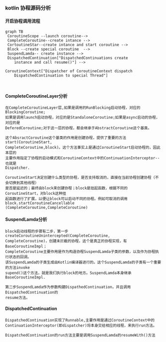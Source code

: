 ### kotlin 协程源码分析

#### 开启协程调用流程

```mermaid
graph TB
 CoroutineScope --launch coroutine-->
 CompleteCoroutine--create intance -->
 CortoutineStar--create intance and start coroutine -->
 Block --create special coroutine  -->
 SuspendLamda-- create instance -->
 DispatchedContinuation["DispatchedContinuations create 
    instance and call resume()"] -->
 
CoroutineContext["Dispatcher of CoroutineContext dispatch 
    DispatchedContinuation to special Thread"]



```

#### CompleteCoroutineLayer分析
    在CompleteCoroutineLayer层,如果是调用的RunBlocking启动协程，对应的BlockingCoroutine;
    如果是调用launch启动协程，对应的是StandaloneCoroutine;如果是async启动的协程，对应的是
    DeferedCoroutine;对于这一层的协程，都会继承于AbstractCoroutine这个基类。
    
    这个AbsractCoroutine这个基类的作用是创建协程，提供了重要的方法start(CoroutineStart,
    CompleteCoroutine,block)。这个方法事实上是通过CoroutineStart启动协程的，因此本层的
    主要作用指定了协程的启动模式和CoroutineContext中的ContinuationInterceptor--也就是
    Dispatcher.
    
    CoroutineStart决定创建什么类型的协程，是否支持取消的，直接在当前协程创建协程（不会切换到其他线程）
    是否是延迟的；最终由block来创建协程；block是挂起函数，根据不同的CoroutineStart，对block这种挂
    起函数进行了扩展，以便让block可以启动不同的协程。例如可取消的调用block.startCoroutineCancellable
    (CompleteCoroutine,CompleteCoroutine)

    

#### SuspendLamda分析
    block启动线程的步骤有二步，第一步createCoroutineUnintercepted(CompleteCoroutine,
    CompleteCoroutine)，创建未拦截的协程，这个是真正的协程实现，有BaseCoroutineImpl；
    CompleteCoroutine主要作用是作为构造协程SuspendLamda子类的参数，以及作为协程执行状态的回调。
    该SuspendLamda的子类生成由Kotlin编译器进行的。这个SuspendLamda的子类有一个重要的方法invoke
    supend()这个方法，就是我们执行block的地方。SuspendLamda本身继承BaseCoroutineImpl.
    
    第二步SuspendLamda作为参数构建DispathedContinuation，并且调用DispatchedContinuation的
    resume方法。
    
    

#### DispatchedContinuation
    DispatchedContinuation实现了Runnable,主要作用是通过CoroutineContext中的
    ContinuationInterceptor(即dispatcher)将本身交给相应的线程，来执行run方法。
    
    DispatchedContinuation的run方法主要是调用SuspendLamda的resumeWith()方法
